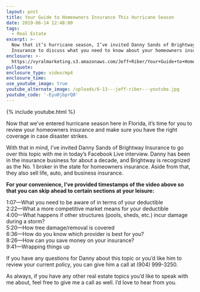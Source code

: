```yaml
---
layout: post
title: Your Guide to Homeowners Insurance This Hurricane Season
date: 2019-06-14 12:48:00
tags:
  - Real Estate
excerpt: >-
  Now that it’s hurricane season, I’ve invited Danny Sands of Brightway
  Insurance to discuss what you need to know about your homeowners insurance.
enclosure: >-
  https://vyralmarketing.s3.amazonaws.com/Jeff+Riber/Your+Guide+to+Homeowners+Insurance+This+Hurricane+Season.mp4
pullquote:
enclosure_type: video/mp4
enclosure_time:
use_youtube_image: true
youtube_alternate_image: /uploads/6-13---jeff-riber---youtube.jpg
youtube_code: '-Eyu0jbprQ8'
---
```


{% include youtube.html %}

Now that we’ve entered hurricane season here in Florida, it’s time for you to review your homeowners insurance and make sure you have the right coverage in case disaster strikes.&nbsp;

With that in mind, I’ve invited Danny Sands of Brightway Insurance to go over this topic with me in today’s Facebook Live interview. Danny has been in the insurance business for about a decade, and Brightway is recognized as the No. 1 broker in the state for homeowners insurance. Aside from that, they also sell life, auto, and business insurance.&nbsp;

**For your convenience, I’ve provided timestamps of the video above so that you can skip ahead to certain sections at your leisure:**

1:07—What you need to be aware of in terms of your deductible&nbsp;<br>2:22—What a more competitive market means for your deductible&nbsp;<br>4:00—What happens if other structures (pools, sheds, etc.) incur damage during a storm?<br>5:20—How tree damage/removal is covered<br>6:36—How do you know which provider is best for you?<br>8:26—How can you save money on your insurance?&nbsp;<br>9:41—Wrapping things up

If you have any questions for Danny about this topic or you’d like him to review your current policy, you can give him a call at (904) 999-3250.&nbsp;

As always, if you have any other real estate topics you’d like to speak with me about, feel free to give me a call as well. I’d love to hear from you.&nbsp;